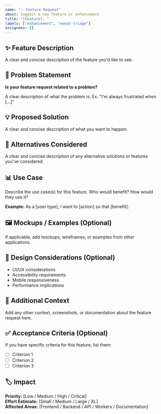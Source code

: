 ```yaml
---
name: "✨ Feature Request"
about: Suggest a new feature or enhancement
title: "[Feature]: "
labels: ["enhancement", "needs-triage"]
assignees: []
---
```


## ✨ Feature Description

A clear and concise description of the feature you'd like to see.

## 🎯 Problem Statement

**Is your feature request related to a problem?**

A clear description of what the problem is. Ex. "I'm always frustrated when [...]"

## 💡 Proposed Solution

A clear and concise description of what you want to happen.

## 🔄 Alternatives Considered

A clear and concise description of any alternative solutions or features you've considered.

## 📊 Use Case

Describe the use case(s) for this feature. Who would benefit? How would they use it?

**Example:**
As a [user type], I want to [action] so that [benefit].

## 🖼️ Mockups / Examples (Optional)

If applicable, add mockups, wireframes, or examples from other applications.

## 🎨 Design Considerations (Optional)

- UI/UX considerations
- Accessibility requirements
- Mobile responsiveness
- Performance implications

## 📝 Additional Context

Add any other context, screenshots, or documentation about the feature request here.

## ✅ Acceptance Criteria (Optional)

If you have specific criteria for this feature, list them:

- [ ] Criterion 1
- [ ] Criterion 2
- [ ] Criterion 3

## 🏷️ Impact

**Priority:** [Low / Medium / High / Critical]  
**Effort Estimate:** [Small / Medium / Large / XL]  
**Affected Areas:** [Frontend / Backend / API / Workers / Documentation]

